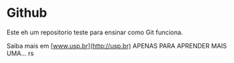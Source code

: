 # Github

Este eh um repositorio teste para ensinar como Git funciona.

Saiba mais em [www.usp.br](http://usp.br)
APENAS PARA APRENDER MAIS UMA... rs
